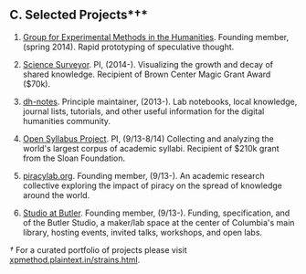 ## C. Selected Projects*†*

1. [Group for Experimental Methods in the
   Humanities](http://xpmethod.github.io/). Founding member, (spring 2014). Rapid prototyping of speculative thought.

1. [Science Surveyor](https://science-surveyor.github.io/). PI, (2014-). Visualizing the growth and decay of shared knowledge. Recipient of
Brown Center Magic Grant Award ($70k).

1. [dh-notes](https://github.com/denten/dhnotes). Principle maintainer, (2013-). Lab notebooks, local knowledge, journal lists, tutorials, and other useful
information for the digital humanities community.

1. [Open Syllabus Project](http://opensyllabusproject.org/). PI, (9/13-8/14) Collecting and analyzing the world's largest corpus of academic
syllabi. Recipient of $210k grant from the Sloan Foundation.

1. [piracylab.org](http://piracylab.org/). Founding member, (9/13-). An academic research collective exploring the impact
of piracy on the spread of knowledge around the world.

1. [Studio at Butler](https://studio.cul.columbia.edu/). Founding member, (9/13-). Funding, specification, and of the Butler
Studio, a maker/lab space at the center of Columbia's main library, hosting
events, invited talks, workshops, and open labs.

*†* For a curated portfolio of projects please visit
[xpmethod.plaintext.in/strains.html](http://xpmethod.plaintext.in/strains.html).


